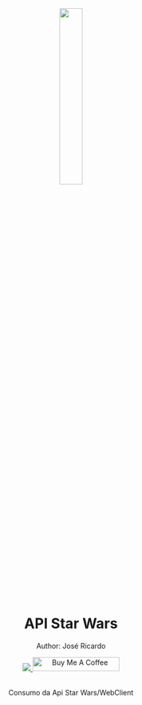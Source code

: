 <div align="center">
<img src="https://static.wikia.nocookie.net/geekpediabr/images/a/a4/8641CD99-093F-4F85-9A26-388494EB3A7F.jpeg/revision/latest?cb=20190722190346" width="30%">
  <h1 style="border-bottom:none">API Star Wars</h1>
  <p>Author: José Ricardo</p>
  
  <a href="https://www.linkedin.com/in/ze-ricardo/">
     <img src="https://img.shields.io/badge/LinkedIn-0077B5?style=for-the-badge&logo=linkedin&logoColor=white">
  </a>
  <a href="https://www.buymeacoffee.com/codeandmusic" target="_blank"><img src="https://cdn.buymeacoffee.com/buttons/default-orange.png" alt="Buy Me A Coffee"      height="28" width="174"></a>
  
  <br>
  <br>
  <p>Consumo da Api Star Wars/WebClient</p>
  <br>

</div>
